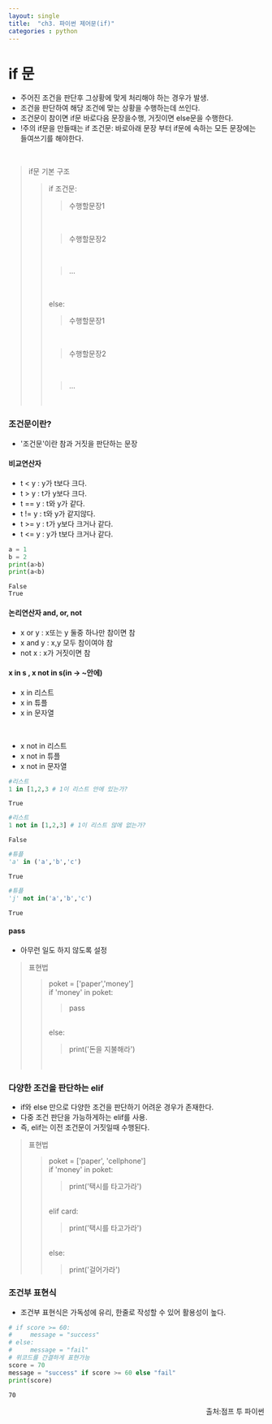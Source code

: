 ```yaml
---
layout: single
title:  "ch3. 파이썬 제어문(if)"
categories : python
---
```

# if 문 

- 주어진 조건을 판단후 그상황에 맞게 처리해야 하는 경우가 발생.
- 조건을 판단하여 해당 조건에 맞는 상황을 수행하는데 쓰인다.
- 조건문이 참이면 if문 바로다음 문장을수행, 거짓이면 else문을 수행한다.
- !주의 if문을 만들때는 if 조건문: 바로아래 문장 부터 if문에 속하는 모든 문장에는 들여쓰기를 해야한다.
<br>

>if문 기본 구조
>>if 조건문:<br>
    <blockquote>수행할문장1</blockquote><br><blockquote>수행할문장2</blockquote><br><blockquote>...</blockquote><br>    
  else:<br>
    <blockquote>수행할문장1</blockquote><br><blockquote>수행할문장2</blockquote><br><blockquote>...</blockquote><br>
    
### 조건문이란?
- '조건문'이란 참과 거짓을 판단하는 문장

#### 비교연산자

- t < y : y가 t보다 크다.
- t > y : t가 y보다 크다.
- t == y : t와 y가 같다.
- t != y : t와 y가 같지않다.
- t >= y : t가 y보다 크거나 같다.
- t <= y : y가 t보다 크거나 같다.




```python
a = 1
b = 2
print(a>b)
print(a<b)
```

    False
    True


#### 논리연산자 and, or, not

- x or y : x또는 y 둘중 하나만 참이면 참
- x and y : x,y 모두 참이여야 참
- not x : x가 거짓이면 참

#### x in s , x not in s(in -> ~안에)

- x in 리스트
- x in 튜플
- x in 문자열
<br>
    
- x not in 리스트
- x not in 튜플
- x not in 문자열


```python
#리스트
1 in [1,2,3 # 1이 리스트 안에 있는가?
```




    True




```python
#리스트
1 not in [1,2,3] # 1이 리스트 않에 없는가?
```




    False




```python
#튜플
'a' in ('a','b','c')
```




    True




```python
#튜플
'j' not in('a','b','c')
```




    True



#### pass
- 아무런 일도 하지 않도록 설정
>표현법
>>poket = ['paper','money']<br>
  if 'money' in poket:<br>
      <blockquote>pass</blockquote><br>
  else:<br>
      <blockquote>print('돈을 지불해라')</blockquote><br>

### 다양한 조건을 판단하는 elif 
- if와 else 만으로 다양한 조건을 판단하기 어려운 경우가 존재한다.
- 다중 조건 판단을 가능하게하는 elif를 사용.
- 즉, elif는 이전 조건문이 거짓일때 수행된다.
>표현법
>>poket = ['paper', 'cellphone']<br>
if 'money' in poket:<br><blockquote>print('택시를 타고가라')</blockquote><br>
elif card: <br><blockquote>print('택시를 타고가라')</blockquote><br>
else:<br><blockquote>print('걸어가라')</blockquote>

### 조건부 표현식
- 조건부 표현식은 가독성에 유리, 한줄로 작성할 수 있어 활용성이 높다.


```python
# if score >= 60:
#     message = "success"
# else:
#     message = "fail"
# 위코드를 간결하게 표현가능
score = 70
message = "success" if score >= 60 else "fail"
print(score)
```

    70
<P style ="vertical-align: bottom; text-align: right;">출처:점프 투 파이썬</p>
